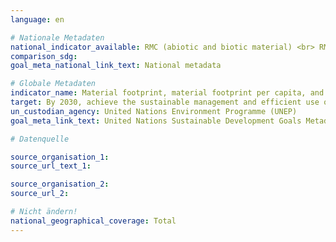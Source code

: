 ```yaml
---
language: en

# Nationale Metadaten
national_indicator_available: RMC (abiotic and biotic material) <br> RMC per capita <br> RMC per real GDP
comparison_sdg:
goal_meta_national_link_text: National metadata

# Globale Metadaten
indicator_name: Material footprint, material footprint per capita, and material footprint per GDP
target: By 2030, achieve the sustainable management and efficient use of natural resources
un_custodian_agency: United Nations Environment Programme (UNEP)
goal_meta_link_text: United Nations Sustainable Development Goals Metadata

# Datenquelle

source_organisation_1:
source_url_text_1:

source_organisation_2:
source_url_2:

# Nicht ändern!
national_geographical_coverage: Total
---
```

